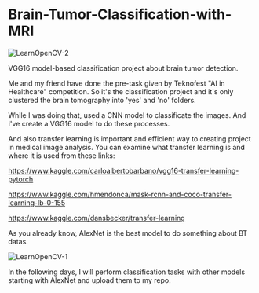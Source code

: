 # Brain-Tumor-Classification-with-MRI
![LearnOpenCV-2](https://user-images.githubusercontent.com/76012121/149661544-19f02e76-1617-4574-ba6a-e16edd18b861.png)

VGG16 model-based classification project about brain tumor detection.

Me and my friend have done the pre-task given by Teknofest "AI in Healthcare" competition. 
So it's the classification project and it's only clustered the brain tomography into 'yes' and 'no' folders. 

While I was doing that, used a CNN model to classificate the images. 
And I've create a VGG16 model to do these processes. 

And also transfer learning is important and efficient way to creating project in medical image analysis. 
You can examine what transfer learning is and where it is used from these links: 

https://www.kaggle.com/carloalbertobarbano/vgg16-transfer-learning-pytorch 

https://www.kaggle.com/hmendonca/mask-rcnn-and-coco-transfer-learning-lb-0-155 

https://www.kaggle.com/dansbecker/transfer-learning 

As you already know, AlexNet is the best model to do something about BT datas. 

![LearnOpenCV-1](https://user-images.githubusercontent.com/76012121/149661524-5937848e-2652-448f-9cd7-b962e2fd3db4.png)

In the following days, I will perform classification tasks with other models starting with AlexNet and upload them to my repo. 
